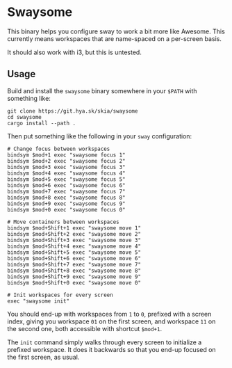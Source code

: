 # Swaysome

This binary helps you configure sway to work a bit more like Awesome. This
currently means workspaces that are name-spaced on a per-screen basis.

It should also work with i3, but this is untested.


## Usage

Build and install the `swaysome` binary somewhere in your `$PATH` with something
like:
```
git clone https://git.hya.sk/skia/swaysome
cd swaysome
cargo install --path .
```

Then put something like the following in your `sway` configuration:
```
# Change focus between workspaces
bindsym $mod+1 exec "swaysome focus 1"
bindsym $mod+2 exec "swaysome focus 2"
bindsym $mod+3 exec "swaysome focus 3"
bindsym $mod+4 exec "swaysome focus 4"
bindsym $mod+5 exec "swaysome focus 5"
bindsym $mod+6 exec "swaysome focus 6"
bindsym $mod+7 exec "swaysome focus 7"
bindsym $mod+8 exec "swaysome focus 8"
bindsym $mod+9 exec "swaysome focus 9"
bindsym $mod+0 exec "swaysome focus 0"

# Move containers between workspaces
bindsym $mod+Shift+1 exec "swaysome move 1"
bindsym $mod+Shift+2 exec "swaysome move 2"
bindsym $mod+Shift+3 exec "swaysome move 3"
bindsym $mod+Shift+4 exec "swaysome move 4"
bindsym $mod+Shift+5 exec "swaysome move 5"
bindsym $mod+Shift+6 exec "swaysome move 6"
bindsym $mod+Shift+7 exec "swaysome move 7"
bindsym $mod+Shift+8 exec "swaysome move 8"
bindsym $mod+Shift+9 exec "swaysome move 9"
bindsym $mod+Shift+0 exec "swaysome move 0"

# Init workspaces for every screen
exec "swaysome init"
```

You should end-up with workspaces from `1` to `0`, prefixed with a screen index,
giving you workspace `01` on the first screen, and workspace `11` on the second
one, both accessible with shortcut `$mod+1`.

The `init` command simply walks through every screen to initialize a prefixed
workspace. It does it backwards so that you end-up focused on the first screen,
as usual.
